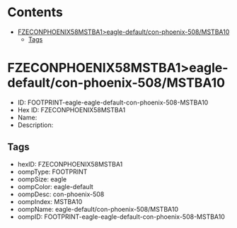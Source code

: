 



Contents
========

* [FZECONPHOENIX58MSTBA1>eagle-default/con-phoenix-508/MSTBA10](#fzeconphoenix58mstba1eagle-defaultcon-phoenix-508mstba10)
	* [Tags](#tags)

# FZECONPHOENIX58MSTBA1>eagle-default/con-phoenix-508/MSTBA10

- ID: FOOTPRINT-eagle-eagle-default-con-phoenix-508-MSTBA10
- Hex ID: FZECONPHOENIX58MSTBA1
- Name: 
- Description: 

## Tags

- hexID: FZECONPHOENIX58MSTBA1
- oompType: FOOTPRINT
- oompSize: eagle
- oompColor: eagle-default
- oompDesc: con-phoenix-508
- oompIndex: MSTBA10
- oompName: eagle-default/con-phoenix-508/MSTBA10
- oompID: FOOTPRINT-eagle-eagle-default-con-phoenix-508-MSTBA10
